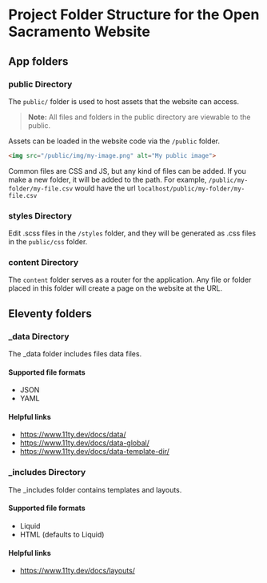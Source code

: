 # Project Folder Structure for the Open Sacramento Website

## App folders

### public Directory

The `public/` folder is used to host assets that the website can access.
> **Note:** All files and folders in the public directory are viewable to the public.

Assets can be loaded in the website code via the `/public` folder.

```html
<img src="/public/img/my-image.png" alt="My public image">
```

Common files are CSS and JS, but any kind of files can be added.
If you make a new folder, it will be added to the path.
For example, `/public/my-folder/my-file.csv` would have the url `localhost/public/my-folder/my-file.csv`

### styles Directory

Edit .scss files in the `/styles` folder, and they will be generated as .css files in the `public/css` folder.

### content Directory

The `content` folder serves as a router for the application.
Any file or folder placed in this folder will create a page on the website at the URL.

## Eleventy folders

### _data Directory

The _data folder includes files data files.

#### Supported file formats

- JSON
- YAML

#### Helpful links

- https://www.11ty.dev/docs/data/
- https://www.11ty.dev/docs/data-global/
- https://www.11ty.dev/docs/data-template-dir/

### _includes Directory

The _includes folder contains templates and layouts.

#### Supported file formats

- Liquid
- HTML (defaults to Liquid)

#### Helpful links

- https://www.11ty.dev/docs/layouts/
